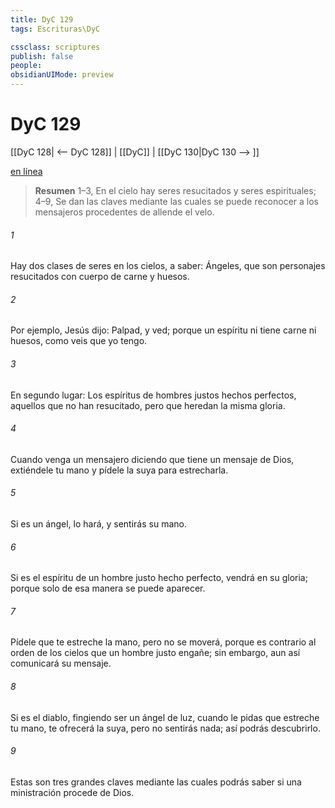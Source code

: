 ```yaml
---
title: DyC 129
tags: Escrituras\DyC

cssclass: scriptures
publish: false
people:
obsidianUIMode: preview
---
```


# DyC 129
[[DyC 128| <-- DyC 128]] | [[DyC]] | [[DyC 130|DyC 130 --> ]]

[en línea](https://churchofjesuschrist.org/study/scriptures/dc-testament/dc/129?lang=spa)

> __Resumen__
1–3, En el cielo hay seres resucitados y seres espirituales; 4–9, Se dan las claves mediante las cuales se puede reconocer a los mensajeros procedentes de allende el velo.

###### 1 
Hay dos clases de seres en los cielos, a saber: Ángeles, que son personajes resucitados con cuerpo de carne y huesos.

###### 2 
Por ejemplo, Jesús dijo: Palpad, y ved; porque un espíritu ni tiene carne ni huesos, como veis que yo tengo.

###### 3 
En segundo lugar: Los espíritus de hombres justos hechos perfectos, aquellos que no han resucitado, pero que heredan la misma gloria.

###### 4 
Cuando venga un mensajero diciendo que tiene un mensaje de Dios, extiéndele tu mano y pídele la suya para estrecharla.

###### 5 
Si es un ángel, lo hará, y sentirás su mano.

###### 6 
Si es el espíritu de un hombre justo hecho perfecto, vendrá en su gloria; porque solo de esa manera se puede aparecer.

###### 7 
Pídele que te estreche la mano, pero no se moverá, porque es contrario al orden de los cielos que un hombre justo engañe; sin embargo, aun así comunicará su mensaje.

###### 8 
Si es el diablo, fingiendo ser un ángel de luz, cuando le pidas que estreche tu mano, te ofrecerá la suya, pero no sentirás nada; así podrás descubrirlo.

###### 9 
Estas son tres grandes claves mediante las cuales podrás saber si una ministración procede de Dios.

